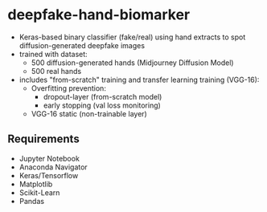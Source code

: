 # deepfake-hand-biomarker
- Keras-based binary classifier (fake/real) using hand extracts to spot diffusion-generated deepfake images
- trained with dataset:
  - 500 diffusion-generated hands (Midjourney Diffusion Model)
  - 500 real hands
- includes "from-scratch" training and transfer learning training (VGG-16):
  - Overfitting prevention:
    - dropout-layer (from-scratch model)
    - early stopping (val loss monitoring)
  - VGG-16 static (non-trainable layer)

## Requirements
- Jupyter Notebook
- Anaconda Navigator 
- Keras/Tensorflow
- Matplotlib
- Scikit-Learn
- Pandas
  
